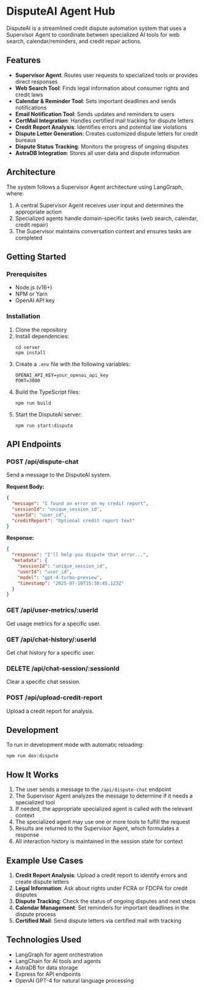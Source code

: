 # DisputeAI Agent Hub

DisputeAI is a streamlined credit dispute automation system that uses a Supervisor Agent to coordinate between specialized AI tools for web search, calendar/reminders, and credit repair actions.

## Features

- **Supervisor Agent**: Routes user requests to specialized tools or provides direct responses
- **Web Search Tool**: Finds legal information about consumer rights and credit laws
- **Calendar & Reminder Tool**: Sets important deadlines and sends notifications
- **Email Notification Tool**: Sends updates and reminders to users
- **CertMail Integration**: Handles certified mail tracking for dispute letters
- **Credit Report Analysis**: Identifies errors and potential law violations
- **Dispute Letter Generation**: Creates customized dispute letters for credit bureaus
- **Dispute Status Tracking**: Monitors the progress of ongoing disputes
- **AstraDB Integration**: Stores all user data and dispute information

## Architecture

The system follows a Supervisor Agent architecture using LangGraph, where:

1. A central Supervisor Agent receives user input and determines the appropriate action
2. Specialized agents handle domain-specific tasks (web search, calendar, credit repair)
3. The Supervisor maintains conversation context and ensures tasks are completed

## Getting Started

### Prerequisites

- Node.js (v16+)
- NPM or Yarn
- OpenAI API key

### Installation

1. Clone the repository
2. Install dependencies:
   ```
   cd server
   npm install
   ```
3. Create a `.env` file with the following variables:
   ```
   OPENAI_API_KEY=your_openai_api_key
   PORT=3000
   ```
4. Build the TypeScript files:
   ```
   npm run build
   ```
5. Start the DisputeAI server:
   ```
   npm run start:dispute
   ```

## API Endpoints

### POST /api/dispute-chat
Send a message to the DisputeAI system.

**Request Body:**
```json
{
  "message": "I found an error on my credit report",
  "sessionId": "unique_session_id",
  "userId": "user_id",
  "creditReport": "Optional credit report text"
}
```

**Response:**
```json
{
  "response": "I'll help you dispute that error...",
  "metadata": {
    "sessionId": "unique_session_id",
    "userId": "user_id",
    "model": "gpt-4-turbo-preview",
    "timestamp": "2025-07-10T15:30:45.123Z"
  }
}
```

### GET /api/user-metrics/:userId
Get usage metrics for a specific user.

### GET /api/chat-history/:userId
Get chat history for a specific user.

### DELETE /api/chat-session/:sessionId
Clear a specific chat session.

### POST /api/upload-credit-report
Upload a credit report for analysis.

## Development

To run in development mode with automatic reloading:
```
npm run dev:dispute
```

## How It Works

1. The user sends a message to the `/api/dispute-chat` endpoint
2. The Supervisor Agent analyzes the message to determine if it needs a specialized tool
3. If needed, the appropriate specialized agent is called with the relevant context
4. The specialized agent may use one or more tools to fulfill the request
5. Results are returned to the Supervisor Agent, which formulates a response
6. All interaction history is maintained in the session state for context

## Example Use Cases

1. **Credit Report Analysis**: Upload a credit report to identify errors and create dispute letters
2. **Legal Information**: Ask about rights under FCRA or FDCPA for credit disputes
3. **Dispute Tracking**: Check the status of ongoing disputes and next steps
4. **Calendar Management**: Set reminders for important deadlines in the dispute process
5. **Certified Mail**: Send dispute letters via certified mail with tracking

## Technologies Used

- LangGraph for agent orchestration
- LangChain for AI tools and agents
- AstraDB for data storage
- Express for API endpoints
- OpenAI GPT-4 for natural language processing
